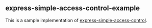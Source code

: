 express-simple-access-control-example
---

This is a sample implementation of [express-simple-access-control](https://github.com/hyorimitsu/express-simple-access-control).
